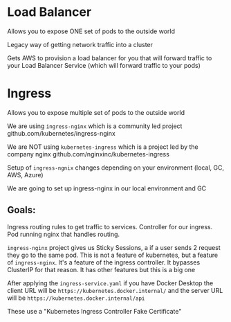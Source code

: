 # Load Balancer
Allows you to expose ONE set of pods to the outside world

Legacy way of getting network traffic into a cluster

Gets AWS to provision a load balancer for you that will forward traffic to your Load Balancer Service (which will forward traffic to your pods)


# Ingress
Allows you to expose multiple set of pods to the outside world

We are using `ingress-nginx` which is a community led project
github.com/kubernetes/ingress-nginx

We are NOT using `kubernetes-ingress` which is a project led by the company nginx
github.com/nginxinc/kubernetes-ingress

Setup of `ingress-ngnix` changes depending on your environment (local, GC, AWS, Azure)

We are going to set up ingress-nginx in our local environment and GC

## Goals:
Ingress routing rules to get traffic to services. Controller for our ingress. Pod running nginx that handles routing.


`ingress-nginx` project gives us Sticky Sessions, a if a user sends 2 request they go to the same pod. This is not a feature of kubernetes, but a feature of `ingress-nginx`. It's a feature of the ingress controller. It bypasses ClusterIP for that reason. It has other features but this is a big one

After applying the `ingress-service.yaml` if you have Docker Desktop the client URL will be `https://kubernetes.docker.internal/` and the server URL will be `https://kubernetes.docker.internal/api`

These use a "Kubernetes Ingress Controller Fake Certificate"

